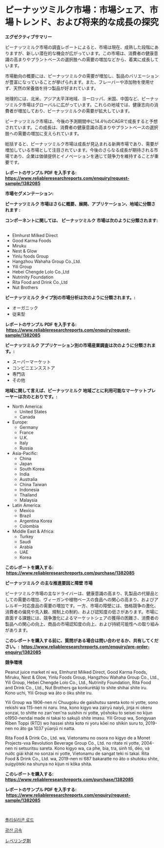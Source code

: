 <p><h1>ピーナッツミルク市場：市場シェア、市場トレンド、および将来的な成長の探究</h1></p><p><strong>エグゼクティブサマリー</strong></p>
<p><p>ピーナッツミルク市場の調査レポートによると、市場は現在、成熟した段階にありますが、新しい潜在的な機会が広がっています。この市場は、消費者の健康意識の高まりやプラントベースの選択肢への需要の増加などから、着実に成長しています。</p><p>市場動向の概要には、ピーナッツミルクの需要が増加し、製品のバリエーションが豊富になっていることが挙げられます。また、フレーバーや添加物を使用せず、天然の栄養価を持つ製品が好まれています。</p><p>地理的には、北米、アジア太平洋地域、ヨーロッパ、米国、中国など、ピーナッツミルク市場はグローバルに広がっています。これらの地域では、健康志向の消費者が増加しており、ピーナッツミルクの需要が拡大しています。</p><p>ピーナッツミルク市場は、今後の予測期間中に14.4％のCAGRで成長すると予想されています。この成長は、消費者の健康意識の高まりやプラントベースの選択肢への需要の増加に支えられています。</p><p>総括すると、ピーナッツミルク市場は成長が見込まれる新興市場であり、需要が増加している市場として注目されています。今後のさらなる成長が期待される市場であり、企業は価値提供とイノベーションを通じて競争力を維持することが重要です。</p></p>
<p><strong>レポートのサンプル PDF を入手する: <a href="https://www.reliableresearchreports.com/enquiry/request-sample/1382085">https://www.reliableresearchreports.com/enquiry/request-sample/1382085</a></strong></p>
<p><strong>市場セグメンテーション:</strong></p>
<p><strong> ピーナッツミルク 市場はさらに概要、展開、アプリケーション、地域に分類されます :</strong></p>
<p><strong>コンポーネントに関しては、 ピーナッツミルク 市場は次のように分類されます: &nbsp;</strong></p>
<p><ul><li>Elmhurst Milked Direct</li><li>Good Karma Foods</li><li>Miruku</li><li>Nest & Glow</li><li>Yinlu foods Group</li><li>Hangzhou Wahaha Group Co.,Ltd.</li><li>Yili Group</li><li>Hebei Chengde Lolo Co.,Ltd</li><li>Nutrinity Foundation</li><li>Rita Food and Drink Co.,Ltd</li><li>Nut Brothers</li></ul></p>
<p><strong> ピーナッツミルク タイプ別の市場分析は次のように分類されます。:</strong></p>
<p><ul><li>オーガニック</li><li>従来型</li></ul></p>
<p><strong>レポートのサンプル PDF を入手する: &nbsp;<a href="https://www.reliableresearchreports.com/enquiry/request-sample/1382085">https://www.reliableresearchreports.com/enquiry/request-sample/1382085</a></strong></p>
<p><strong> ピーナッツミルク アプリケーション別の市場産業調査は次のように分類されます。:</strong></p>
<p><ul><li>スーパーマーケット</li><li>コンビニエンスストア</li><li>専門店</li><li>その他</li></ul></p>
<p><strong>地域に関して言えば、ピーナッツミルク 地域ごとに利用可能なマーケットプレーヤーは次のとおりです。:</strong></p>
<p><ul>
    <li>
        North America:
        <ul>
            <li>United States</li>
            <li>Canada</li>
        </ul>
    </li>
    <li>
        Europe:
        <ul>
            <li>Germany</li>
            <li>France</li>
            <li>U.K.</li>
            <li>Italy</li>
            <li>Russia</li>
        </ul>
    </li>
    <li>
        Asia-Pacific:
        <ul>
            <li>China</li>
            <li>Japan</li>
            <li>South Korea</li>
            <li>India</li>
            <li>Australia</li>
            <li>China Taiwan</li>
            <li>Indonesia</li>
            <li>Thailand</li>
            <li>Malaysia</li>
        </ul>
    </li>
    <li>
        Latin America:
        <ul>
            <li>Mexico</li>
            <li>Brazil</li>
            <li>Argentina Korea</li>
            <li>Colombia</li>
        </ul>
    </li>
    <li>
        Middle East & Africa:
        <ul>
            <li>Turkey</li>
            <li>Saudi</li>
            <li>Arabia</li>
            <li>UAE</li>
            <li>Korea</li>
        </ul>
    </li>
    </ul></p>
<p><strong>このレポートを購入する: &nbsp;<a href="https://www.reliableresearchreports.com/purchase/1382085">https://www.reliableresearchreports.com/purchase/1382085</a></strong></p>
<p><strong>ピーナッツミルク の主な推進要因と障壁 市場</strong></p>
<p><p>ピーナツミルク市場の主なドライバーは、健康意識の高まり、乳製品の代替品としての需要の増加、ヴィーガンや植物ベースの食品への関心の高まり、およびアレルギー対応食品の需要の増加です。一方、市場の障壁には、価格競争の激化、消費者の偏見や先入観、規制上の制約、および認知度の低さがあります。市場に直面する課題には、競争激化によるマーケットシェアの獲得の困難さ、消費者の製品への関心の向上、商品の市場認知度の向上、および持続可能性への取り組みがあります。</p></p>
<p><strong>このレポートを購入する前に、質問がある場合は問い合わせるか、共有してください。:&nbsp; <a href="https://www.reliableresearchreports.com/enquiry/pre-order-enquiry/1382085">https://www.reliableresearchreports.com/enquiry/pre-order-enquiry/1382085</a></strong></p>
<p><strong>競争環境</strong></p>
<p><p>Peanut juice market ni wa, Elmhurst Milked Direct, Good Karma Foods, Miruku, Nest & Glow, Yinlu Foods Group, Hangzhou Wahaha Group Co., Ltd., Yili Group, Hebei Chengde Lolo Co., Ltd., Nutrinity Foundation, Rita Food and Drink Co., Ltd., Nut Brothers ga konkurētāji to shite shihai shite iru. Kono uchi, Yili Group wa āto o ōku shite iru. </p><p>Yili Group wa 1906-nen ni Chuugoku de gaishutsu sareta koto ni yotte, sono rekishi wa 115-nen ni naru. Ima, kono kigyo wa zairyū naiyō, jinja ni okeru sonzai, to shitte no zan'nen'na suishin ni yotte, yōshoku to seisei no kijun o1950-nendai made ni takai to sakujō shite imasu. Yili Group wa, Songyuan Riben Toppi (RTD) wo hassei shita koto ni yoru kōei no shikin suru to, 2019-nen no āto ga 1037 yūanjū ni natta.</p><p>Rita Food & Drink Co., Ltd. wa, Vietonamu no osora no kigyo de a Monet Projects-vxa Revolution Beverage Group Co., Ltd. no ritate ni yotte, 2004-nen ni setsuritsu sareta. Kono kigyo wa, ca phe, bia, tra, sinh tố, dẻo, và nước giải khát no sonzai ni yotte, Vietonamu de sangat teki ni takai. Rita Food & Drink Co., Ltd. wa, 2019-nen ni 687 bakaratte no āto o shutoku shite, suigyōteki na shunya no kijun ni kōka shita.</p></p>
<p><strong>このレポートを購入する: &nbsp; <a href="https://www.reliableresearchreports.com/purchase/1382085">https://www.reliableresearchreports.com/purchase/1382085</a></strong></p>
<p><strong>レポートのサンプル PDF を入手する: &nbsp;<a href="https://www.reliableresearchreports.com/enquiry/request-sample/1382085">https://www.reliableresearchreports.com/enquiry/request-sample/1382085</a></strong><strong></strong></p>
<p>&nbsp;</p>
<p><p><a href="https://github.com/GabrielBlanda5656/Market-Research-Report-List-1/blob/main/121722611341.md">폴리실리콘 로드</a></p><p><a href="https://github.com/CorEmtymerich56566/Market-Research-Report-List-1/blob/main/617930211342.md">광산 금속</a></p><p><a href="https://github.com/EstelWisozk1/Market-Research-Report-List-1/blob/main/506668912091.md">レベリング剤</a></p></p>
